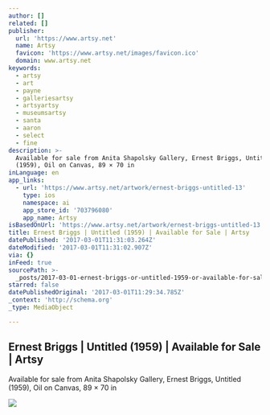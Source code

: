 ```yaml
---
author: []
related: []
publisher:
  url: 'https://www.artsy.net'
  name: Artsy
  favicon: 'https://www.artsy.net/images/favicon.ico'
  domain: www.artsy.net
keywords:
  - artsy
  - art
  - payne
  - galleriesartsy
  - artsyartsy
  - museumsartsy
  - santa
  - aaron
  - select
  - fine
description: >-
  Available for sale from Anita Shapolsky Gallery, Ernest Briggs, Untitled
  (1959), Oil on Canvas, 89 × 70 in
inLanguage: en
app_links:
  - url: 'https://www.artsy.net/artwork/ernest-briggs-untitled-13'
    type: ios
    namespace: ai
    app_store_id: '703796080'
    app_name: Artsy
isBasedOnUrl: 'https://www.artsy.net/artwork/ernest-briggs-untitled-13'
title: Ernest Briggs | Untitled (1959) | Available for Sale | Artsy
datePublished: '2017-03-01T11:31:03.264Z'
dateModified: '2017-03-01T11:31:02.907Z'
via: {}
inFeed: true
sourcePath: >-
  _posts/2017-03-01-ernest-briggs-or-untitled-1959-or-available-for-sale-or-artsy.md
starred: false
datePublishedOriginal: '2017-03-01T11:29:34.785Z'
_context: 'http://schema.org'
_type: MediaObject

---
```

<article style=""><h1>Ernest Briggs | Untitled (1959) | Available for Sale | Artsy</h1><p>Available for sale from Anita Shapolsky Gallery, Ernest Briggs, Untitled (1959), Oil on Canvas, 89 × 70 in</p><img src="https://d7hftxdivxxvm.cloudfront.net/?resize_to=fit&amp;width=501&amp;height=640&amp;quality=95&amp;src=https%3A%2F%2Fd32dm0rphc51dk.cloudfront.net%2FEVGfSegyGSxi0nGD025mYA%2Flarge.jpg" /></article>